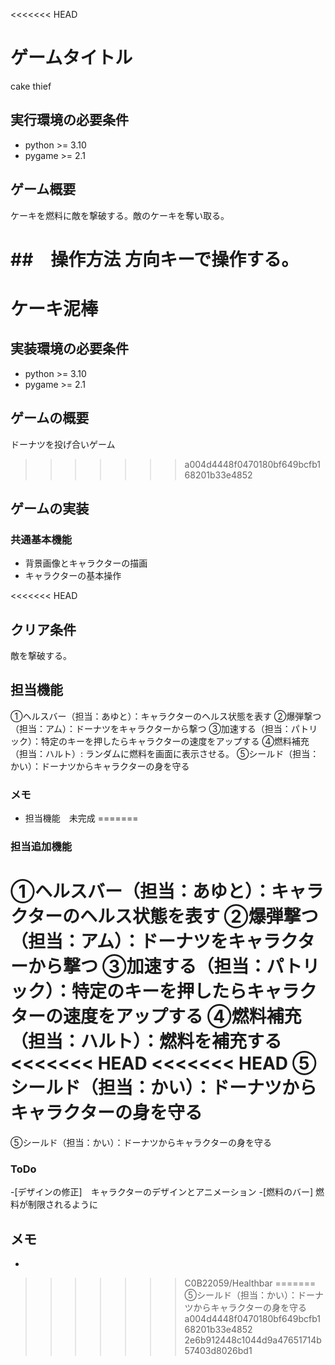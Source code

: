 <<<<<<< HEAD
# ゲームタイトル
cake thief

## 実行環境の必要条件
* python >= 3.10
* pygame >= 2.1

## ゲーム概要
ケーキを燃料に敵を撃破する。敵のケーキを奪い取る。

##　操作方法
方向キーで操作する。
=======
# ケーキ泥棒

## 実装環境の必要条件
* python >= 3.10
* pygame >= 2.1

## ゲームの概要
ドーナツを投げ合いゲーム
>>>>>>> a004d4448f0470180bf649bcfb168201b33e4852

## ゲームの実装
### 共通基本機能
* 背景画像とキャラクターの描画
* キャラクターの基本操作

<<<<<<< HEAD
## クリア条件
敵を撃破する。

## 担当機能
①ヘルスバー（担当：あゆと）：キャラクターのヘルス状態を表す
②爆弾撃つ（担当：アム）：ドーナツをキャラクターから撃つ
③加速する（担当：パトリック）：特定のキーを押したらキャラクターの速度をアップする
④燃料補充（担当：ハルト）: ランダムに燃料を画面に表示させる。
⑤シールド（担当：かい）：ドーナツからキャラクターの身を守る

### メモ
* 担当機能　未完成
=======
### 担当追加機能
①ヘルスバー（担当：あゆと）：キャラクターのヘルス状態を表す
②爆弾撃つ（担当：アム）：ドーナツをキャラクターから撃つ
③加速する（担当：パトリック）：特定のキーを押したらキャラクターの速度をアップする
④燃料補充（担当：ハルト）：燃料を補充する
<<<<<<< HEAD
<<<<<<< HEAD
⑤シールド（担当：かい）：ドーナツからキャラクターの身を守る
=======
⑤シールド（担当：かい）：ドーナツからキャラクターの身を守る

### ToDo
-[デザインの修正]　キャラクターのデザインとアニメーション
-[燃料のバー] 燃料が制限されるように

## メモ
*
>>>>>>> C0B22059/Healthbar
=======
⑤シールド（担当：かい）：ドーナツからキャラクターの身を守る
>>>>>>> a004d4448f0470180bf649bcfb168201b33e4852
>>>>>>> 2e6b912448c1044d9a47651714b57403d8026bd1
